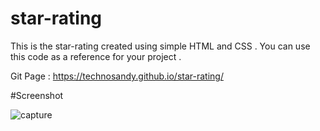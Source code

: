 # star-rating
This is the star-rating created using simple HTML and CSS . 
You can use this code as a reference for your project . 

Git Page : https://technosandy.github.io/star-rating/  

#Screenshot

![capture](https://cloud.githubusercontent.com/assets/22931190/20481745/c31d483a-b00e-11e6-9b06-d3828b0d9446.PNG)

